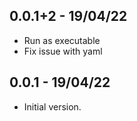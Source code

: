 ## 0.0.1+2 - 19/04/22

- Run as executable
- Fix issue with yaml

## 0.0.1 - 19/04/22

- Initial version.
